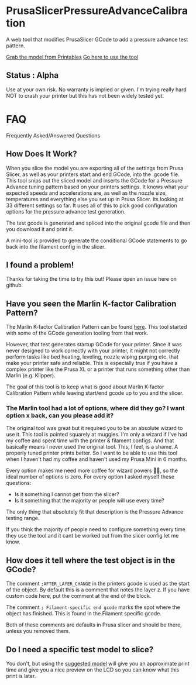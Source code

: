 # PrusaSlicerPressureAdvanceCalibration
A web tool that modifies PrusaSlicer GCode to add a pressure advance test pattern.

[Grab the model from Printables](https://www.printables.com/model/641490)
[Go here to use the tool](https://garethky.github.io/PrusaSlicerPressureAdvanceCalibration/)

## Status : Alpha
Use at your own risk. No warranty is implied or given. I'm trying really hard NOT to crash your printer but this has not been widely tested yet.

# FAQ
Frequently Asked/Answered Questions

## How Does It Work?

When you slice the model you are exporting all of the settings from Prusa Slicer, as well as your printers start and end GCode, into the .gcode file. This tool snips out the sliced model and inserts the GCode for a Pressure Advance tuning pattern based on your printers settings. It knows what your expected speeds and accelerations are, as well as the nozzle size, temperatures and everything else you set up in Prusa Slicer. Its looking at 33 different settings so far. It uses all of this to pick good configuration options for the pressure advance test generation.

The test gcode is generated and spliced into the original gcode file and then you download it and print it.

A mini-tool is provided to generate the conditional GCode statements to go back into the filament config in the slicer.

## I found a problem!

Thanks for taking the time to try this out! Please open an issue here on github.

## Have you seen the Marlin K-factor Calibration Pattern?
The Marlin K-factor Calibration Pattern can be found [here](https://marlinfw.org/tools/lin_advance/k-factor.html). This tool started with some of the GCode generation tooling from that work.

However, that test generates startup GCode for your printer. Since it was never designed to work correctly with your printer, it might not correctly perform tasks like bed heating, leveling, nozzle wiping purging etc. that make your printer safe and reliable. This is especially true if you have a complex printer like the Prusa XL or a printer that runs something other than Marlin (e.g. Klipper).

The goal of this tool is to keep what is good about Marlin K-factor Calibration Pattern while leaving start/end gcode up to you and the slicer.

### The Marlin tool had a lot of options, where did they go? I want option x back, can you please add it?
The original tool was great but it required you to be an absolute wizard to use it. This tool is pointed squarely at muggles. I'm only a wizard if I've had my coffee and spent time with the printer & filament configs. And that basically means I never used the original tool. This, I feel, is a shame. A properly tuned printer prints better. So I want to be able to use this tool when I haven't had my coffee and haven't used my Prusa Mini in 6 months.

Every option makes me need more coffee for wizard powers 🧙‍♂️, so the ideal number of options is zero. For every option I asked myself these questions:

* Is it something I cannot get from the slicer?
* Is it something that the majority or people will use every time?

The only thing that absolutely fit that description is the Pressure Advance testing range.

If you think the majority of people need to configure something every time they use the tool and it cant be worked out from the slicer config let me know.

## How does it tell where the test object is in the GCode?

The comment `;AFTER_LAYER_CHANGE` in the printers gcode is used as the start of the object. By default this is a comment that notes the layer z. If you have custom code here, put the comment at the end of the block.

The comment `; Filament-specific end gcode` marks the spot where the object has finished. This is found in the Filament specific gcode.

Both of these comments are defaults in Prusa slicer and should be there, unless you removed them.

## Do I need a specific test model to slice?

You don't, but using the [suggested model](https://www.printables.com/model/641490) will give you an approximate print time and give you a nice preview on the LCD so you can know what this print is later.